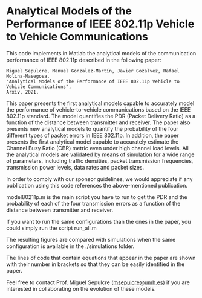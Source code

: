 # Analytical Models of the Performance of IEEE 802.11p Vehicle to Vehicle Communications
This code implements in Matlab the analytical models of the communication performance of IEEE 802.11p described in the following paper:

    Miguel Sepulcre, Manuel Gonzalez-Martín, Javier Gozalvez, Rafael Molina-Masegosa, 
    "Analytical Models of the Performance of IEEE 802.11p Vehicle to Vehicle Communications", 
    Arxiv, 2021.

This paper presents the first analytical models capable to accurately model the performance of vehicle-to-vehicle communications based on the IEEE 802.11p standard. The model quantifies the PDR (Packet Delivery Ratio) as a function of the distance between transmitter and receiver. The paper also presents new analytical models to quantify the probability of the four different types of packet errors in IEEE 802.11p. In addition, the paper presents the first analytical model capable to accurately estimate the Channel Busy Ratio (CBR) metric even under high channel load levels. All the analytical models are validated by means of simulation for a wide range of parameters, including traffic densities, packet transmission frequencies, transmission power levels, data rates and packet sizes. 

In order to comply with our sponsor guidelines, we would appreciate if any publication using this code references the above-mentioned publication.

model80211p.m is the main script you have to run to get the PDR and the probability of each of the four transmission errors as a function of the distance between transmitter and receiver. 

If you want to run the same configurations than the ones in the paper, you could simply run the script run_all.m

The resulting figures are compared with simulations when the same configuration is available in the ./simulations folder.

The lines of code that contain equations that appear in the paper are shown with their number in brackets so that they can be easily identified in the paper. 

Feel free to contact Prof. Miguel Sepulcre (msepulcre@umh.es) if you are interested in collaborating on the evolution of these models. 
